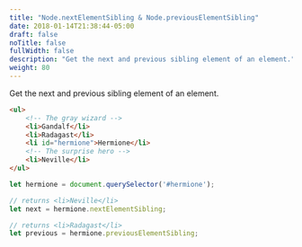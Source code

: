```yaml
---
title: "Node.nextElementSibling & Node.previousElementSibling"
date: 2018-01-14T21:38:44-05:00
draft: false
noTitle: false
fullWidth: false
description: "Get the next and previous sibling element of an element."
weight: 80
---
```


Get the next and previous sibling element of an element.

```html
<ul>
	<!-- The gray wizard -->
	<li>Gandalf</li>
	<li>Radagast</li>
	<li id="hermione">Hermione</li>
	<!-- The surprise hero -->
	<li>Neville</li>
</ul>
```

```javascript
let hermione = document.querySelector('#hermione');

// returns <li>Neville</li>
let next = hermione.nextElementSibling;

// returns <li>Radagast</li>
let previous = hermione.previousElementSibling;
```